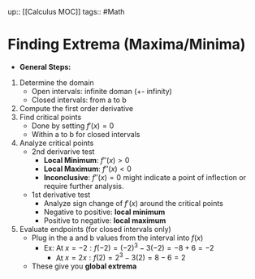 up:: [[Calculus MOC]]
tags:: #Math
# Finding Extrema (Maxima/Minima)
- **General Steps:**
1) Determine the domain
	- Open intervals: infinite doman (+- infinity)
	- Closed intervals: from a to b
2) Compute the first order derivative
3) Find critical points
	- Done by setting $f'(x) = 0$
	- Within a to b for closed intervals
4) Analyze critical points
	- 2nd derivarive test
		- **Local Minimum**: $f''(x)>0$
		- **Local Maximum**: $f''(x)<0$
		- **Inconclusive**: $f''(x)=0$ might indicate a point of inflection or require further analysis.
	- 1st derivative test
		- Analyze sign change of $f'(x)$ around the critical points
		- Negative to positive: **local minimum**
		- Positive to negative: **local maximum**
5) Evaluate endpoints (for closed intervals only)
	- Plug in the a and b values from the interval into $f(x)$
		- Ex: At $x=−2: f(−2)=(−2)^3−3(−2)=−8+6=−2$
			- At $x=2x: f(2)=2^3−3(2)=8−6=2$
	- These give you **global extrema**
